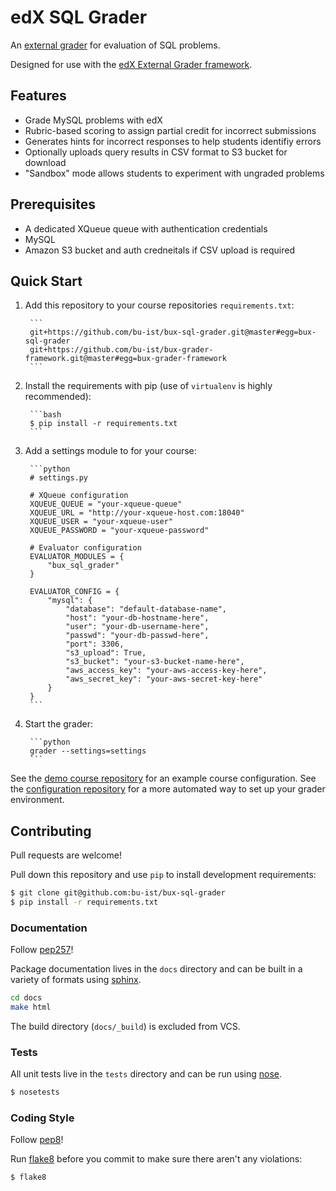 # edX SQL Grader

An [external grader](http://ca.readthedocs.org/en/latest/problems_tools/external_graders.html) for evaluation of SQL problems.

Designed for use with the [edX External Grader framework](https://github.com/bu-ist/bux-grader-framework/).

## Features

* Grade MySQL problems with edX
* Rubric-based scoring to assign partial credit for incorrect submissions
* Generates hints for incorrect responses to help students identifiy errors
* Optionally uploads query results in CSV format to S3 bucket for download
* "Sandbox" mode allows students to experiment with ungraded problems

## Prerequisites

* A dedicated XQueue queue with authentication credentials
* MySQL
* Amazon S3 bucket and auth credneitals if CSV upload is required

## Quick Start

1. Add this repository to your course repositories `requirements.txt`:

        ```
        git+https://github.com/bu-ist/bux-sql-grader.git@master#egg=bux-sql-grader
        git+https://github.com/bu-ist/bux-grader-framework.git@master#egg=bux-grader-framework
        ```

2. Install the requirements with pip (use of `virtualenv` is highly recommended):

        ```bash
        $ pip install -r requirements.txt
        ```

3. Add a settings module to for your course:

        ```python
        # settings.py

        # XQueue configuration
        XQUEUE_QUEUE = "your-xqueue-queue"
        XQUEUE_URL = "http://your-xqueue-host.com:18040"
        XQUEUE_USER = "your-xqueue-user"
        XQUEUE_PASSWORD = "your-xqueue-password"

        # Evaluator configuration
        EVALUATOR_MODULES = {
            "bux_sql_grader"
        }

        EVALUATOR_CONFIG = {
            "mysql": {
                "database": "default-database-name",
                "host": "your-db-hostname-here",
                "user": "your-db-username-here",
                "passwd": "your-db-passwd-here",
                "port": 3306,
                "s3_upload": True,
                "s3_bucket": "your-s3-bucket-name-here",
                "aws_access_key": "your-aws-access-key-here",
                "aws_secret_key": "your-aws-secret-key-here"
            }
        }
        ```

4. Start the grader:

        ```python
        grader --settings=settings
        ```

See the [demo course repository](https://github.com/bu-ist/bux-demo-course-grader) for an example course configuration. See the [configuration repository](https://github.com/bu-ist/bux-grader-configuration) for a more automated way to set up your grader environment.

## Contributing

Pull requests are welcome!

Pull down this repository and use `pip` to install development requirements:

```bash
$ git clone git@github.com:bu-ist/bux-sql-grader
$ pip install -r requirements.txt
```

### Documentation

Follow [pep257](http://legacy.python.org/dev/peps/pep-0257/)!

Package documentation lives in the `docs` directory and can be built in a variety of formats using [sphinx](http://sphinx-doc.org/).

```bash
cd docs
make html
```

The build directory (`docs/_build`) is excluded from VCS.

### Tests

All unit tests live in the `tests` directory and can be run using [nose](https://nose.readthedocs.org/en/latest/).

```bash
$ nosetests
```

### Coding Style

Follow [pep8](http://legacy.python.org/dev/peps/pep-0008/)!

Run [flake8](https://pypi.python.org/pypi/flake8) before you commit to make sure there aren't any violations:

```bash
$ flake8
```

